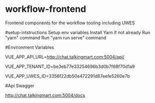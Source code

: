 # workflow-frontend
Frontend components for the workflow tooling including UWES

#setup-intstructions
Setup env variables
Install Yarn if not already
Run "yarn" command
Run "yarn run serve" command

#Environment Variables

VUE_APP_API_URL=http://chat.talkingmart.com:5004/api/

VUE_APP_TENANT_ID=be3eb77e33254696b3d0b7f68f70d1a9

VUE_APP_UWES_ID=3356f22db50e472291d87eefe5260e7b

#Api Swagger 

http://chat.talkingmart.com:5004/docs
